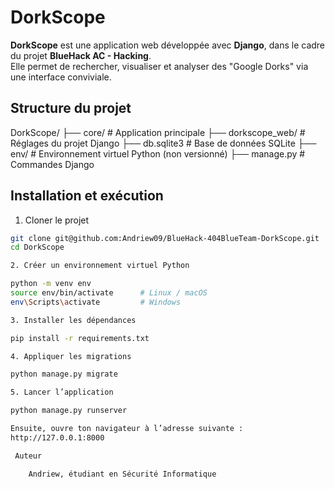 # DorkScope

**DorkScope** est une application web développée avec **Django**, dans le cadre du projet **BlueHack AC - Hacking**.  
Elle permet de rechercher, visualiser et analyser des "Google Dorks" via une interface conviviale.

## Structure du projet
DorkScope/
├── core/ # Application principale
├── dorkscope_web/ # Réglages du projet Django
├── db.sqlite3 # Base de données SQLite
├── env/ # Environnement virtuel Python (non versionné)
├── manage.py # Commandes Django


##  Installation et exécution

1. Cloner le projet

```bash
git clone git@github.com:Andriew09/BlueHack-404BlueTeam-DorkScope.git
cd DorkScope

2. Créer un environnement virtuel Python

python -m venv env
source env/bin/activate      # Linux / macOS
env\Scripts\activate         # Windows

3. Installer les dépendances

pip install -r requirements.txt

4. Appliquer les migrations

python manage.py migrate

5. Lancer l’application

python manage.py runserver

Ensuite, ouvre ton navigateur à l’adresse suivante :
http://127.0.0.1:8000

 Auteur

    Andriew, étudiant en Sécurité Informatique

    
